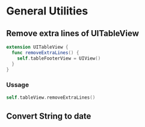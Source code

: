 # General Utilities

## Remove extra lines of UITableView

```swift
extension UITableView {
  func removeExtraLines() {
    self.tableFooterView = UIView()
  }
}
```

### Ussage

```swift
self.tableView.removeExtraLines()
```

## Convert String to date

